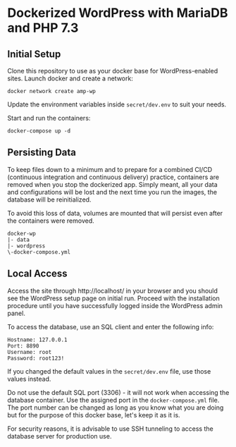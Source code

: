 # Dockerized WordPress with MariaDB and PHP 7.3

## Initial Setup

Clone this repository to use as your docker base for WordPress-enabled sites. Launch docker and create a network:

```
docker network create amp-wp
```

Update the environment variables inside `secret/dev.env` to suit your needs.

Start and run the containers:

```
docker-compose up -d
```

## Persisting Data

To keep files down to a minimum and to prepare for a combined CI/CD (continuous integration and continuous delivery) practice, containers are removed when you stop the dockerized app. Simply meant, all your data and configurations will be lost and the next time you run the images, the database will be reinitialized.

To avoid this loss of data, volumes are mounted that will persist even after the containers were removed.

```
docker-wp
|- data
|- wordpress
\-docker-compose.yml
```

## Local Access

Access the site through http://localhost/ in your browser and you should see the WordPress setup page on initial run. Proceed with the installation procedure until you have successfully logged inside the WordPress admin panel.

To access the database, use an SQL client and enter the following info:

```
Hostname: 127.0.0.1
Port: 8890
Username: root
Password: root123!
```

If you changed the default values in the `secret/dev.env` file, use those values instead.

Do not use the default SQL port (3306) - it will not work when accessing the database container. Use the assigned port in the `docker-compose.yml` file. The port number can be changed as long as you know what you are doing but for the purpose of this docker base, let's keep it as it is.

For security reasons, it is advisable to use SSH tunneling to access the database server for production use.